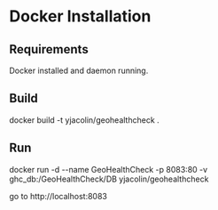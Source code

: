 # Docker Installation

## Requirements

Docker installed and daemon running.

## Build

docker build -t yjacolin/geohealthcheck .

## Run

docker run -d --name GeoHealthCheck -p 8083:80 -v ghc_db:/GeoHealthCheck/DB yjacolin/geohealthcheck

go to http://localhost:8083
